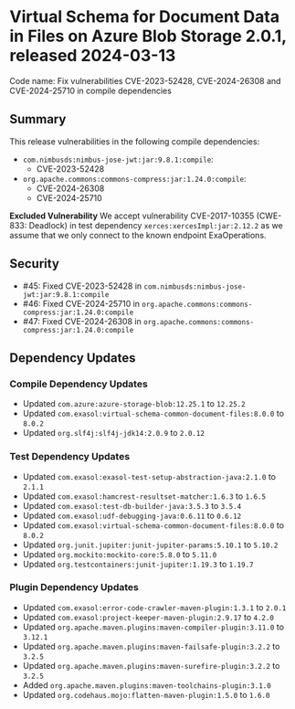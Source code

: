 # Virtual Schema for Document Data in Files on Azure Blob Storage 2.0.1, released 2024-03-13

Code name: Fix vulnerabilities CVE-2023-52428, CVE-2024-26308 and CVE-2024-25710 in compile dependencies

## Summary

This release vulnerabilities in the following compile dependencies:
* `com.nimbusds:nimbus-jose-jwt:jar:9.8.1:compile`:
  * CVE-2023-52428
* `org.apache.commons:commons-compress:jar:1.24.0:compile`:
  * CVE-2024-26308
  * CVE-2024-25710

**Excluded Vulnerability** We accept vulnerability CVE-2017-10355 (CWE-833: Deadlock) in test dependency `xerces:xercesImpl:jar:2.12.2` as we assume that we only connect to the known endpoint ExaOperations.

## Security

* #45: Fixed CVE-2023-52428 in `com.nimbusds:nimbus-jose-jwt:jar:9.8.1:compile`
* #46: Fixed CVE-2024-25710 in `org.apache.commons:commons-compress:jar:1.24.0:compile`
* #47: Fixed CVE-2024-26308 in `org.apache.commons:commons-compress:jar:1.24.0:compile`

## Dependency Updates

### Compile Dependency Updates

* Updated `com.azure:azure-storage-blob:12.25.1` to `12.25.2`
* Updated `com.exasol:virtual-schema-common-document-files:8.0.0` to `8.0.2`
* Updated `org.slf4j:slf4j-jdk14:2.0.9` to `2.0.12`

### Test Dependency Updates

* Updated `com.exasol:exasol-test-setup-abstraction-java:2.1.0` to `2.1.1`
* Updated `com.exasol:hamcrest-resultset-matcher:1.6.3` to `1.6.5`
* Updated `com.exasol:test-db-builder-java:3.5.3` to `3.5.4`
* Updated `com.exasol:udf-debugging-java:0.6.11` to `0.6.12`
* Updated `com.exasol:virtual-schema-common-document-files:8.0.0` to `8.0.2`
* Updated `org.junit.jupiter:junit-jupiter-params:5.10.1` to `5.10.2`
* Updated `org.mockito:mockito-core:5.8.0` to `5.11.0`
* Updated `org.testcontainers:junit-jupiter:1.19.3` to `1.19.7`

### Plugin Dependency Updates

* Updated `com.exasol:error-code-crawler-maven-plugin:1.3.1` to `2.0.1`
* Updated `com.exasol:project-keeper-maven-plugin:2.9.17` to `4.2.0`
* Updated `org.apache.maven.plugins:maven-compiler-plugin:3.11.0` to `3.12.1`
* Updated `org.apache.maven.plugins:maven-failsafe-plugin:3.2.2` to `3.2.5`
* Updated `org.apache.maven.plugins:maven-surefire-plugin:3.2.2` to `3.2.5`
* Added `org.apache.maven.plugins:maven-toolchains-plugin:3.1.0`
* Updated `org.codehaus.mojo:flatten-maven-plugin:1.5.0` to `1.6.0`
